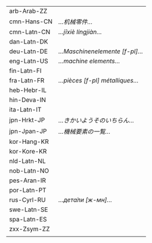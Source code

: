 | | |
|-|-|
| arb-Arab-ZZ |  |
| cmn-Hans-CN | _…机械零件…_ |
| cmn-Latn-CN | _…jīxiè língjiàn…_ |
| dan-Latn-DK |  |
| deu-Latn-DE | _…Maschinenelemente [f-pl]…_ |
| eng-Latn-US | _…machine elements…_ |
| fin-Latn-FI |  |
| fra-Latn-FR | _…pièces [f-pl] métalliques…_ |
| heb-Hebr-IL |  |
| hin-Deva-IN |  |
| ita-Latn-IT |  |
| jpn-Hrkt-JP | _…きかいようそのいちらん…_ |
| jpn-Jpan-JP | _…機械要素の一覧…_ |
| kor-Hang-KR |  |
| kor-Kore-KR |  |
| nld-Latn-NL |  |
| nob-Latn-NO |  |
| pes-Aran-IR |  |
| por-Latn-PT |  |
| rus-Cyrl-RU | _…дета́ли [ж-мн]…_ |
| swe-Latn-SE |  |
| spa-Latn-ES |  |
| zxx-Zsym-ZZ |  |
|  |  |
